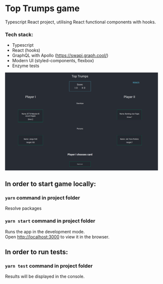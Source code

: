 # Top Trumps game
Typescript React project, utilising React functional components with hooks.

### Tech stack:
* Typescript
* React (hooks)
* GraphQL with Apollo (https://swapi.graph.cool/)
* Modern UI (styled-components, flexbox)
* Enzyme tests

![alt text](https://github.com/dbstylesnet/top-trumps-game/blob/master/screenshot.png)

## In order to start game locally:

### `yarn` command in project folder
Resolve packages

### `yarn start` command in project folder
Runs the app in the development mode.<br />
Open [http://localhost:3000](http://localhost:3000) to view it in the browser.

## In order to run tests:

### `yarn test` command in project folder
Results will be displayed in the console.
